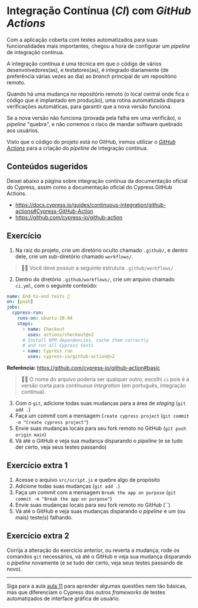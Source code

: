 # Integração Contínua (_CI_) com _GitHub Actions_

Com a aplicação coberta com testes automatizados para suas funcionalidades mais importantes, chegou a hora de configurar um _pipeline_ de integração contínua.

A integração contínua é uma técnica em que o código de vários desenvolvedores(as), e testatores(as), é integrado diariamente (de preferência várias vezes ao dia) ao _branch_ principal de um repositório remoto.

Quando há uma mudança no repositório remoto (o local central onde fica o código que é implantado em produção), uma rotina automatizada dispara verificações automáticas, para garantir que a nova versão funciona.

Se a nova versão não funciona (provada pela falha em uma verificão), o _pipeline_ "quebra", e não corremos o risco de mandar software quebrado aos usuários.

Visto que o código do projeto está no GitHub, iremos utilizar o [_GitHub Actions_](https://github.com/features/actions) para a criação do _pipeline_ de integração contínua.

## Conteúdos sugeridos

Deixei abaixo a página sobre integração contínua da documentação oficial do Cypress, assim como a documentação oficial do Cypress GitHub Actions.

- https://docs.cypress.io/guides/continuous-integration/github-actions#Cypress-GitHub-Action
- https://github.com/cypress-io/github-action

## Exercício

1. Na raiz do projeto, crie um diretório oculto chamado `.github/`, e dentro dele, crie um sub-diretório chamado `workflows/`.

> 👨‍🏫 Você deve possuir a seguinte estrutura `.github/workflows/`

2. Dentro do diretório `.github/workflows/`, crie um arquivo chamado `ci.yml`, com o seguinte conteúdo:

```yml
name: End-to-end tests 🧪
on: [push]
jobs:
  cypress-run:
    runs-on: ubuntu-20.04
    steps:
      - name: Checkout
        uses: actions/checkout@v2
      # Install NPM dependencies, cache them correctly
      # and run all Cypress tests
      - name: Cypress run
        uses: cypress-io/github-action@v2
```

**Referência:** https://github.com/cypress-io/github-action#basic

> 👨‍🏫 O nome do arquivo poderia ser qualquer outro, escolhi `ci` pois é a versão curta para _continuous integration_ (em português, integração contínua).

3. Com o `git`, adicione todas suas mudanças para a área de _staging_ (`git add .`)
4. Faça um _commit_ com a mensagem `Create cypress project` (`git commit -m "Create cypress project"`)
5. Envie suas mudanças locais para seu fork remoto no GitHub (`git push origin main`)
6. Vá até o GitHub e veja sua mudança disparando o _pipeline_ (e se tudo der certo, veja seus testes passando)

## Exercício extra 1

1. Acesse o arquivo `src/script.js` e quebre algo de propósito
2. Adicione todas suas mudanças (`git add .`)
3. Faça um _commit_ com a mensagem `Break the app on purpose` (`git commit -m "Break the app on purpose"`)
4. Envie suas mudanças locais para seu fork remoto no GitHub (``)
5. Vá até o GitHub e veja suas mudanças disparando o _pipeline_ e um (ou mais) teste(s) falhando.

## Exercício extra 2

Corrija a alteração do exercício anterior, ou reverta a mudança, rode os comandos `git` necessários, vá até o GitHub e veja sua mudança disparando o _pipeline_ novamente (e se tudo der certo, veja seus testes passando de novo).

___

Siga para a aula [aula 11](./11.md) para aprender algumas questões nem tão básicas, mas que diferenciam o Cypress dos outros _frameworks_ de testes automatizados de interface gráfica de usuário.
